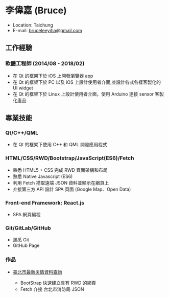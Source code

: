 # 李偉嘉 (Bruce)

- Location: Taichung
- E-mail: bruceleeyiha@gmail.com

## 工作經驗

### 軟體工程師 (2014/08 - 2018/02)

- 在 Qt 的框架下於 iOS 上開發瀏覽器 app
- 在 Qt 的框架下於 PC 以及 iOS 上設計使用者介面,並設計各式各樣客製化的 UI widget
- 在 Qt 的框架下於 Linux 上設計使用者介面，使用 Arduino 連接 sensor 客製化產品

## 專業技能

### Qt/C++/QML

- 在 Qt 的框架下使用 C++ 和 QML 開發應用程式

### HTML/CSS/RWD/Bootstrap/JavaScript(ES6)/Fetch

- 熟悉 HTML5 + CSS 完成 RWD 頁面架構和布局
- 熟悉 Native Javascript (ES6)
- 利用 Fetch 撈取遠端 JSON 資料並顯示在網頁上
- 介接第三方 API 設計 SPA 頁面 (Google Map、Open Data)

### Front-end Framework: React.js

- SPA 網頁編程

### Git/GitLab/GitHub

- 熟悉 Git
- GitHub Page

### 作品

- <a href="https://bruperlee.github.io/TaipeiEmergency/" target="_blank">臺北市最新災情資料查詢</a>
  
  - BootStrap 快速建立具有 RWD 的網頁
  - Fetch 介接 台北市消防局 JSON
